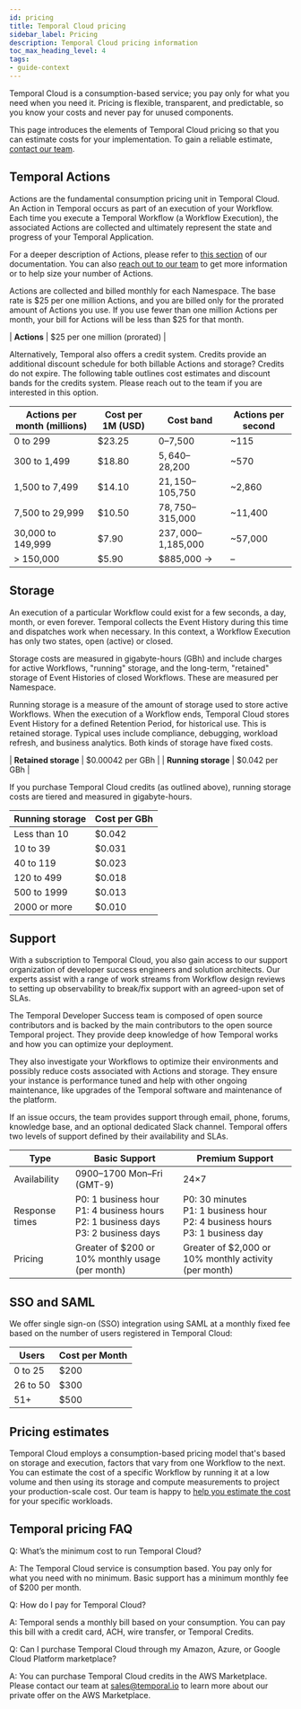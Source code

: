 ```yaml
---
id: pricing
title: Temporal Cloud pricing
sidebar_label: Pricing
description: Temporal Cloud pricing information
toc_max_heading_level: 4
tags:
- guide-context
---
```


<!-- THIS FILE IS GENERATED. DO NOT EDIT THIS FILE DIRECTLY -->

Temporal Cloud is a consumption-based service; you pay only for what you need when you need it. Pricing is flexible, transparent, and predictable, so you know your costs and never pay for unused components.

This page introduces the elements of Temporal Cloud pricing so that you can estimate costs for your implementation. To gain a reliable estimate, [contact our team](https://pages.temporal.io/contact-us).

## Temporal Actions

Actions are the fundamental consumption pricing unit in Temporal Cloud. An Action in Temporal occurs as part of an execution of your Workflow. Each time you execute a Temporal Workflow (a Workflow Execution), the associated Actions are collected and ultimately represent the state and progress of your Temporal Application.

For a deeper description of Actions, please refer to [this section](/cloud#action) of our documentation. You can also [reach out to our team](https://pages.temporal.io/contact-us) to get more information or to help size your number of Actions.

Actions are collected and billed monthly for each Namespace. The base rate is $25 per one million Actions, and you are billed only for the prorated amount of Actions you use. If you use fewer than one million Actions per month, your bill for Actions will be less than $25 for that month.

| **Actions** | $25 per one million (prorated) |

Alternatively, Temporal also offers a credit system. Credits provide an additional discount schedule for both billable Actions and storage? Credits do not expire. The following table outlines cost estimates and discount bands for the credits system. Please reach out to the team if you are interested in this option.

| **Actions per month (millions)** | **Cost per 1M (USD)** | **Cost band**       | **Actions per second** |
| -------------------------------- | --------------------- | ------------------- | ---------------------- |
| 0 to 299                         | $23.25                | $0–$7,500           | ~115                   |
| 300 to 1,499                     | $18.80                | $5,640–$28,200      | ~570                   |
| 1,500 to 7,499                   | $14.10                | $21,150–$105,750    | ~2,860                 |
| 7,500 to 29,999                  | $10.50                | $78,750–$315,000    | ~11,400                |
| 30,000 to 149,999                | $7.90                 | $237,000–$1,185,000 | ~57,000                |
| > 150,000                        | $5.90                 | $885,000 ->         | –                      |

## Storage

An execution of a particular Workflow could exist for a few seconds, a day, month, or even forever. Temporal collects the Event History during this time and dispatches work when necessary. In this context, a Workflow Execution has only two states, open (active) or closed.

Storage costs are measured in gigabyte-hours (GBh) and include charges for active Workflows, "running" storage, and the long-term, "retained" storage of Event Histories of closed Workflows. These are measured per Namespace.

Running storage is a measure of the amount of storage used to store active Workflows. When the execution of a Workflow ends, Temporal Cloud stores Event History for a defined Retention Period, for historical use. This is retained storage. Typical uses include compliance, debugging, workload refresh, and business analytics. Both kinds of storage have fixed costs.

| **Retained storage** | $0.00042 per GBh |
| **Running storage** | $0.042 per GBh |

If you purchase Temporal Cloud credits (as outlined above), running storage costs are tiered and measured in gigabyte-hours.

| **Running storage** | **Cost per GBh** |
| ------------------- | ---------------- |
| Less than 10        | $0.042           |
| 10 to 39            | $0.031           |
| 40 to 119           | $0.023           |
| 120 to 499          | $0.018           |
| 500 to 1999         | $0.013           |
| 2000 or more        | $0.010           |

## Support

With a subscription to Temporal Cloud, you also gain access to our support organization of developer success engineers and solution architects. Our experts assist with a range of work streams from Workflow design reviews to setting up observability to break/fix support with an agreed-upon set of SLAs.

The Temporal Developer Success team is composed of open source contributors and is backed by the main contributors to the open source Temporal project. They provide deep knowledge of how Temporal works and how you can optimize your deployment.

They also investigate your Workflows to optimize their environments and possibly reduce costs associated with Actions and storage. They ensure your instance is performance tuned and help with other ongoing maintenance, like upgrades of the Temporal software and maintenance of the platform.

If an issue occurs, the team provides support through email, phone, forums, knowledge base, and an optional dedicated Slack channel. Temporal offers two levels of support defined by their availability and SLAs.

| **Type**       | **Basic Support**                                                                         | **Premium Support**                                                                 |
| -------------- | ----------------------------------------------------------------------------------------- | ----------------------------------------------------------------------------------- |
| Availability   | 0900–1700 Mon–Fri (GMT-9)                                                                 | 24×7                                                                                |
| Response times | P0: 1 business hour<br>P1: 4 business hours<br>P2: 1 business days<br>P3: 2 business days | P0: 30 minutes<br>P1: 1 business hour<br>P2: 4 business hours<br>P3: 1 business day |
| Pricing        | Greater of $200 or 10% monthly usage (per month)                                          | Greater of $2,000 or 10% monthly activity (per month)                               |

## SSO and SAML

We offer single sign-on (SSO) integration using SAML at a monthly fixed fee based on the number of users registered in Temporal Cloud:

| **Users** | **Cost per Month** |
| --------- | ------------------ |
| 0 to 25   | $200               |
| 26 to 50  | $300               |
| 51+       | $500               |

## Pricing estimates

Temporal Cloud employs a consumption-based pricing model that's based on storage and execution, factors that vary from one Workflow to the next. You can estimate the cost of a specific Workflow by running it at a low volume and then using its storage and compute measurements to project your production-scale cost. Our team is happy to [help you estimate the cost](https://pages.temporal.io/contact-us) for your specific workloads.

## Temporal pricing FAQ

Q: What’s the minimum cost to run Temporal Cloud?

A: The Temporal Cloud service is consumption based. You pay only for what you need with no minimum. Basic support has a minimum monthly fee of $200 per month.

Q: How do I pay for Temporal Cloud?

A: Temporal sends a monthly bill based on your consumption. You can pay this bill with a credit card, ACH, wire transfer, or Temporal Credits.

Q: Can I purchase Temporal Cloud through my Amazon, Azure, or Google Cloud Platform marketplace?

A: You can purchase Temporal Cloud credits in the AWS Marketplace. Please contact our team at sales@temporal.io to learn more about our private offer on the AWS Marketplace.
